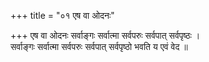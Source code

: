 +++
title = "०१ एष वा ओदनः"

+++
एष वा ओदनः सर्वाङ्गः सर्वात्मा सर्वपरुः सर्वपात् सर्वपृष्ठः ।  
सर्वाङ्गः सर्वात्मा सर्वपरुः सर्वपात् सर्वपृष्ठो भवति य एवं वेद ॥